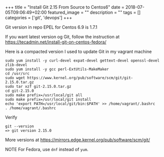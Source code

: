 +++
title =  "Install Git 2.15 From Source to Centos6"
date = 2018-07-05T09:06:49+02:00
featured_image = ""
description = ""
tags = []
categories = ['git', 'devops']
+++

<!--more-->

Git version in repo EPEL for Centos 6.9 is 1.7.1

If you want latest version og Git, follow the instruction at https://tecadmin.net/install-git-on-centos-fedora/

Here is a compacted version I used to update Git in my vagrant machine

    sudo yum install -y curl-devel expat-devel gettext-devel openssl-devel zlib-devel
    sudo yum install -y gcc perl-ExtUtils-MakeMaker
    cd /usr/src
    sudo wget https://www.kernel.org/pub/software/scm/git/git-2.15.0.tar.gz
    sudo tar xzf git-2.15.0.tar.gz
    cd git-2.15.0
    sudo make prefix=/usr/local/git all
    sudo make prefix=/usr/local/git install
    echo 'export PATH=/usr/local/git/bin:$PATH' >> /home/vagrant/.bashrc
    . /home/vagrant/.bashrc


Verify

    git --version
    => git version 2.15.0

More versions at https://mirrors.edge.kernel.org/pub/software/scm/git/

NOTE For Fedora, use `dnf` instead of `yum`.
